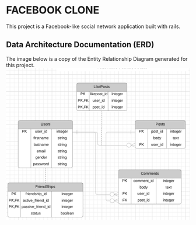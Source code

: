 # FACEBOOK CLONE

This project is a Facebook-like social network application built with rails.

## Data Architecture Documentation (ERD)
The image below is a copy of the Entity Relationship Diagram generated for this project.
<br>
<img src="app/assets/images/erd.png" alt="Entity Relationship Diagram">